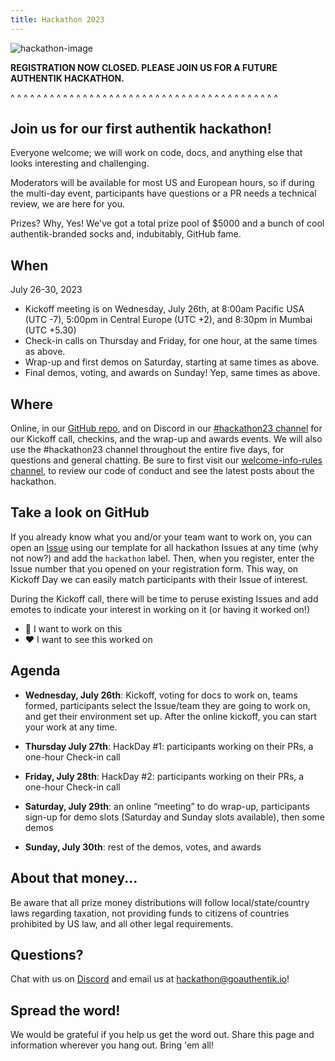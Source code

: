 ```yaml
---
title: Hackathon 2023
---
```


![hackathon-image](./horizontal-brandon-frie-rdHeGGn7rwQ-unsplash.jpg)

**REGISTRATION NOW CLOSED. PLEASE JOIN US FOR A FUTURE AUTHENTIK HACKATHON.**

^ ^ ^ ^ ^ ^ ^ ^ ^ ^ ^ ^ ^ ^ ^ ^ ^ ^ ^ ^ ^ ^ ^ ^ ^ ^ ^ ^ ^ ^ ^ ^ ^ ^ ^ ^ ^ ^ ^ ^ ^

## Join us for our first authentik hackathon!

Everyone welcome; we will work on code, docs, and anything else that looks interesting and challenging.

Moderators will be available for most US and European hours, so if during the multi-day event, participants have questions or a PR needs a technical review, we are here for you.

Prizes? Why, Yes! We've got a total prize pool of $5000 and a bunch of cool authentik-branded socks and, indubitably, GitHub fame.

## When

July 26-30, 2023

- Kickoff meeting is on Wednesday, July 26th, at 8:00am Pacific USA (UTC -7), 5:00pm in Central Europe (UTC +2), and 8:30pm in Mumbai (UTC +5.30)
- Check-in calls on Thursday and Friday, for one hour, at the same times as above.
- Wrap-up and first demos on Saturday, starting at same times as above.
- Final demos, voting, and awards on Sunday! Yep, same times as above.

## Where

Online, in our [GitHub repo](https://github.com/goauthentik/authentik), and on Discord in our [#hackathon23 channel](https://discord.com/channels/809154715984199690/1110948434552299673) for our Kickoff call, checkins, and the wrap-up and awards events. We will also use the #hackathon23 channel throughout the entire five days, for questions and general chatting. Be sure to first visit our [welcome-info-rules channel](https://discord.com/channels/809154715984199690/813452440660606986), to review our code of conduct and see the latest posts about the hackathon.

## Take a look on GitHub

If you already know what you and/or your team want to work on, you can open an [Issue](https://github.com/goauthentik/authentik/issues) using our template for all hackathon Issues at any time (why not now?) and add the `hackathon` label. Then, when you register, enter the Issue number that you opened on your registration form. This way, on Kickoff Day we can easily match participants with their Issue of interest.

During the Kickoff call, there will be time to peruse existing Issues and add emotes to indicate your interest in working on it (or having it worked on!)

- 🚀 I want to work on this
- ❤️ I want to see this worked on

## Agenda

- **Wednesday, July 26th**: Kickoff, voting for docs to work on, teams formed, participants select the Issue/team they are going to work on, and get their environment set up. After the online kickoff, you can start your work at any time.

- **Thursday July 27th**: HackDay #1: participants working on their PRs, a one-hour Check-in call

- **Friday, July 28th**: HackDay #2: participants working on their PRs, a one-hour Check-in call

- **Saturday, July 29th**: an online “meeting” to do wrap-up, participants sign-up for demo slots (Saturday and Sunday slots available), then some demos

- **Sunday, July 30th**: rest of the demos, votes, and awards

## About that money...

Be aware that all prize money distributions will follow local/state/country laws regarding taxation, not providing funds to citizens of countries prohibited by US law, and all other legal requirements.

## Questions?

Chat with us on [Discord](https://discord.com/channels/809154715984199690/1110948434552299673) and email us at hackathon@goauthentik.io!

## Spread the word!

We would be grateful if you help us get the word out. Share this page and information wherever you hang out. Bring 'em all!
